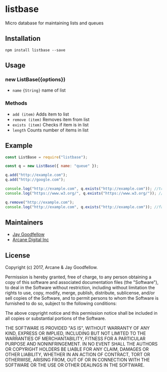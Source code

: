 # listbase

Micro database for maintaining lists and queues

## Installation

```
npm install listbase --save
```

## Usage

### new ListBase({options})

- `name` `{String}` name of list

### Methods

- `add (item)` Adds item to list
- `remove (item)` Removes item from list
- `exists (item)` Checks if item is in list
- `length` Counts number of items in list

## Example

```javascript
const ListBase = require("listbase");

const q = new ListBase({ name: "queue" });

q.add("http://example.com");
q.add("http://google.com");

console.log("http://example.com", q.exists("http://example.com")); //true
console.log("https://www.w3.org/", q.exists("https://www.w3.org/")); // false

q.remove("http://example.com");
console.log("http://example.com", q.exists("http://example.com")); //false
```

## Maintainers

- [Jay Goodfellow](https://github.com/jaygoodfellow)
- [Arcane Digital Inc](https://github.com/arcanedigital)

## License

Copyright (c) 2017, Arcane & Jay Goodfellow.

Permission is hereby granted, free of charge, to any person obtaining a copy of this software and associated documentation files (the "Software"), to deal in the Software without restriction, including without limitation the rights to use, copy, modify, merge, publish, distribute, sublicense, and/or sell copies of the Software, and to permit persons to whom the Software is furnished to do so, subject to the following conditions:

The above copyright notice and this permission notice shall be included in all copies or substantial portions of the Software.

THE SOFTWARE IS PROVIDED "AS IS", WITHOUT WARRANTY OF ANY KIND, EXPRESS OR IMPLIED, INCLUDING BUT NOT LIMITED TO THE WARRANTIES OF MERCHANTABILITY, FITNESS FOR A PARTICULAR PURPOSE AND NONINFRINGEMENT. IN NO EVENT SHALL THE AUTHORS OR COPYRIGHT HOLDERS BE LIABLE FOR ANY CLAIM, DAMAGES OR OTHER LIABILITY, WHETHER IN AN ACTION OF CONTRACT, TORT OR OTHERWISE, ARISING FROM, OUT OF OR IN CONNECTION WITH THE SOFTWARE OR THE USE OR OTHER DEALINGS IN THE SOFTWARE.
